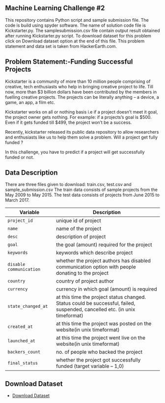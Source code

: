 ## Machine Learning Challenge #2

This repository contains Python script and sample submission file. The code is build using spyder software. The name of solution code file is Kickstarter.py. The  samplesubmission.csv file contain output result obtained after running Kickstarter.py script. To download dataset for this problem click on Download dataset option at the end of this file. This problem statement and data set is taken from HackerEarth.com.

## Problem Statement:-Funding Successful Projects

Kickstarter is a community of more than 10 million people comprising of creative, tech enthusiasts who help in bringing creative project to life. Till now, more than $3 billion dollars have been contributed by the members in fuelling creative projects. The projects can be literally anything – a device, a game, an app, a film etc.

Kickstarter works on all or nothing basis i.e if a project doesn’t meet it goal, the project owner gets nothing. For example: if a projects’s goal is $500. Even if it gets funded till $499, the project won’t be a success.

Recently, kickstarter released its public data repository to allow researchers and enthusiasts like us to help them solve a problem. Will a project get fully funded ?

In this challenge, you have to predict if a project will get successfully funded or not.

## Data Description

There are three files given to download: train.csv, test.csv and sample_submission.csv The train data consists of sample projects from the May 2009 to May 2015. The test data consists of projects from June 2015 to March 2017. 

| Variable | Description |
| --- | --- |
| `project_id` | unique id of project |
| `name` | name of the project |
| `desc` | description of project |
| `goal` | the goal (amount) required for the project |
| `keywords` | keywords which describe project |
| `disable communication` | whether the project authors has disabled communication option with people donating to the project |
| `country` | country of project author |
| `currency` | currency in which goal (amount) is required |
| `state_changed_at` | at this time the project status changed. Status could be successful, failed, suspended, cancelled etc. (in unix timeformat) |
| `created_at` | at this time the project was posted on the website(in unix timeformat) |
| `launched_at` | at this time the project went live on the website(in unix timeformat) |
| `backers_count` | no. of people who backed the project |
| `final_status` | whether the project got successfully funded (target variable – 1,0) |

## Download Dataset
* [Download Dataset](https://he-s3.s3.amazonaws.com/media/hackathon/machine-learning-challenge-2/funding-successful-projects/3149def2-5-datafiles.zip)

